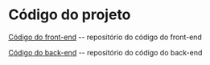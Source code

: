 # Código do projeto


[Código do front-end](../src/front) -- repositório do código do front-end

[Código do back-end](../src/back)  -- repositório do código do back-end

